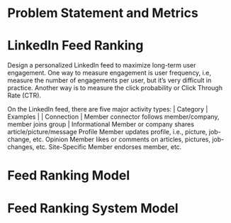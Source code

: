 # Problem Statement and Metrics

# LinkedIn Feed Ranking

Design a personalized LinkedIn feed to maximize long-term user engagement. One way to measure engagement is user frequency, i.e, measure the number of engagements per user, but it’s very difficult in practice. Another way is to measure the click probability or Click Through Rate (CTR).

On the LinkedIn feed, there are five major activity types:
| Category | Examples |
| Connection | Member connector follows member/company, member joins group |
Informational	Member or company shares article/picture/message
Profile	Member updates profile, i.e., picture, job-change, etc.
Opinion	Member likes or comments on articles, pictures, job-changes, etc.
Site-Specific	Member endorses member, etc.

# Feed Ranking Model

# Feed Ranking System Model
